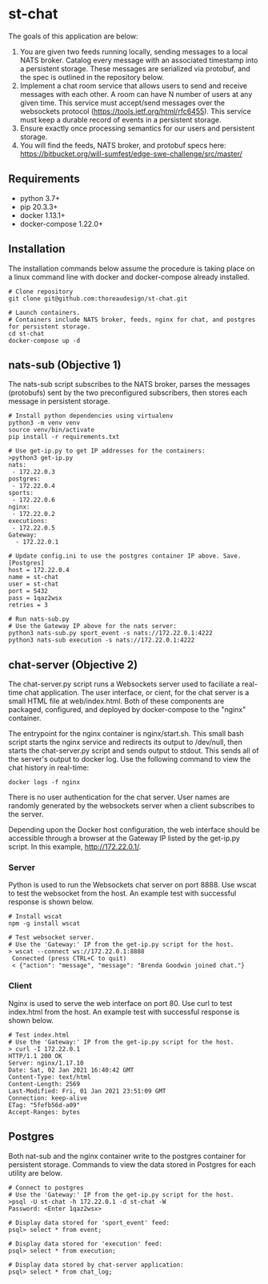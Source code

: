 # st-chat
The goals of this application are below:
1. You are given two feeds running locally, sending messages to a local NATS broker. Catalog every message with an associated timestamp into a persistent storage. These messages are serialized via protobuf, and the spec is outlined in the repository below.
1. Implement a chat room service that allows users to send and receive messages with each other. A room can have N number of users at any given time. This service must accept/send messages over the websockets protocol (https://tools.ietf.org/html/rfc6455). This service must keep a durable record of events in a persistent storage.
1. Ensure exactly once processing semantics for our users and persistent storage.
1. You will find the feeds, NATS broker, and protobuf specs here: https://bitbucket.org/will-sumfest/edge-swe-challenge/src/master/

## Requirements
* python 3.7+ 
* pip 20.3.3+
* docker 1.13.1+
* docker-compose 1.22.0+
 
## Installation
The installation commands below assume the procedure is taking place on a linux command line with docker and docker-compose already installed. 

```
# Clone repository
git clone git@github.com:thoreaudesign/st-chat.git

# Launch containers. 
# Containers include NATS broker, feeds, nginx for chat, and postgres for persistent storage. 
cd st-chat 
docker-compose up -d
```

## nats-sub (Objective 1)
The nats-sub script subscribes to the NATS broker, parses the messages (protobufs) sent by the two preconfigured subscribers, then stores each message in persistent storage. 

```
# Install python dependencies using virtualenv
python3 -m venv venv
source venv/bin/activate
pip install -r requirements.txt

# Use get-ip.py to get IP addresses for the containers:
>python3 get-ip.py
nats:
 - 172.22.0.3
postgres:
 - 172.22.0.4
sports:
 - 172.22.0.6
nginx:
 - 172.22.0.2
executions:
 - 172.22.0.5
Gateway:
  - 172.22.0.1
 
# Update config.ini to use the postgres container IP above. Save.
[Postgres]
host = 172.22.0.4
name = st-chat
user = st-chat
port = 5432
pass = 1qaz2wsx
retries = 3

# Run nats-sub.py
# Use the Gateway IP above for the nats server: 
python3 nats-sub.py sport_event -s nats://172.22.0.1:4222
python3 nats-sub execution -s nats://172.22.0.1:4222
```

## chat-server (Objective 2)
The chat-server.py script runs a Websockets server used to faciliate a real-time chat application. The user interface, or cient, for the chat server is a small HTML file at web/index.html. Both of these components are packaged, configured, and deployed by docker-compose to the "nginx" container. 

The entrypoint for the nginx container is nginx/start.sh. This small bash script starts the nginx service and redirects its output to /dev/null, then starts the chat-server.py script and sends output to stdout. This sends all of the server's output to docker log. Use the following command to view the chat history in real-time:

```
docker logs -f nginx
```

There is no user authentication for the chat server. User names are randomly generated by the websockets server when a client subscribes to the server. 

Depending upon the Docker host configuration, the web interface should be accessible through a browser at the Gateway IP listed by the get-ip.py script. In this example, http://172.22.0.1/.

### Server
Python is used to run the Websockets chat server on port 8888. Use wscat to test the websocket from the host. An example test with successful response is shown below. 

```
# Install wscat
npm -g install wscat

# Test websocket server. 
# Use the 'Gateway:' IP from the get-ip.py script for the host.
> wscat --connect ws://172.22.0.1:8888
 Connected (press CTRL+C to quit)
 < {"action": "message", "message": "Brenda Goodwin joined chat."}
```

### Client
Nginx is used to serve the web interface on port 80. Use curl to test index.html from the host. An example test with successful response is shown below.

```
# Test index.html
# Use the 'Gateway:' IP from the get-ip.py script for the host.
> curl -I 172.22.0.1
HTTP/1.1 200 OK
Server: nginx/1.17.10
Date: Sat, 02 Jan 2021 16:40:42 GMT
Content-Type: text/html
Content-Length: 2569
Last-Modified: Fri, 01 Jan 2021 23:51:09 GMT
Connection: keep-alive
ETag: "5fefb56d-a09"
Accept-Ranges: bytes
```

## Postgres
Both nat-sub and the nginx container write to the postgres container for persistent storage. Commands to view the data stored in Postgres for each utility are below. 

```
# Connect to postgres
# Use the 'Gateway:' IP from the get-ip.py script for the host.
>psql -U st-chat -h 172.22.0.1 -d st-chat -W
Password: <Enter 1qaz2wsx>

# Display data stored for 'sport_event' feed:
psql> select * from event;

# Display data stored for 'execution' feed:
psql> select * from execution;

# Display data stored by chat-server application:
psql> select * from chat_log;
```
